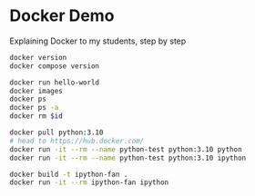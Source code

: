 # Docker Demo

Explaining Docker to my students, step by step

```sh
docker version
docker compose version

docker run hello-world
docker images
docker ps
docker ps -a
docker rm $id

docker pull python:3.10
# head to https://hub.docker.com/ 
docker run -it --rm --name python-test python:3.10 python
docker run -it --rm --name python-test python:3.10 ipython

docker build -t ipython-fan .
docker run -it --rm ipython-fan ipython
```